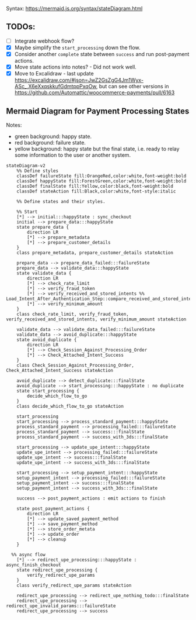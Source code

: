 Syntax: https://mermaid.js.org/syntax/stateDiagram.html

## TODOs: 

- [ ] Integrate webhook flow? 
- [x] Maybe simplify the `start_processing` down the flow.
- [x] Consider another `complete` state between `success` and run post-payment actions.
- [x] Move state actions into notes? - Did not work well.
- [x] Move to Excalidraw - last update https://excalidraw.com/#json=JwZ2GsZgG4Jm1Wyx-ASc_,X6eXxqskkufGdmtppPxqOw, but can see other versions in https://github.com/Automattic/woocommerce-payments/pull/6163

## Mermaid Diagram for Payment Processing States

Notes: 

- green background: happy state.
- red background: failure state.
- yellow background: happy state but the final state, i.e. ready to relay some information to the user or another system.

```mermaid
stateDiagram-v2
	%% Define styles
	classDef failureState fill:OrangeRed,color:white,font-weight:bold
	classDef happyState fill:ForestGreen,color:white,font-weight:bold
	classDef finalState fill:Yellow,color:black,font-weight:bold
	classDef stateAction fill:Black,color:white,font-style:italic

	%% Define states and their styles. 

	%% Start
	[*] --> initial:::happyState : sync_checkout
	initial --> prepare_data:::happyState
	state prepare_data {
		direction LR
		[*] --> prepare_metadata
		[*] --> prepare_customer_details
	}
	class prepare_metadata, prepare_customer_details stateAction
	
	prepare_data --> prepare_data_failed:::failureState
	prepare_data --> validate_data:::happyState
	state validate_data {
 		direction LR
		[*] --> check_rate_limit
		[*] --> verify_fraud_token
		[*] --> verify_received_and_stored_intents %% Load_Intent_After_Authentication_Step::compare_received_and_stored_intents
		[*] --> verify_minimum_amount
	}
	class check_rate_limit, verify_fraud_token, verify_received_and_stored_intents, verify_minimum_amount stateAction

	validate_data --> validate_data_failed:::failureState
	validate_data --> avoid_duplicate:::happyState
	state avoid_duplicate {
		direction LR
		[*] --> Check_Session_Against_Processing_Order
		[*] --> Check_Attached_Intent_Success
	}
	class Check_Session_Against_Processing_Order, Check_Attached_Intent_Success stateAction

	avoid_duplicate --> detect_duplicate:::finalState 
	avoid_duplicate --> start_processing:::happyState : no duplicate
	state start_processing {
		decide_which_flow_to_go
	}
	class decide_which_flow_to_go stateAction

	start_processing
	start_processing --> process_standard_payment:::happyState
	process_standard_payment --> processing_failed:::failureState
	process_standard_payment --> success:::finalState
	process_standard_payment --> success_with_3ds:::finalState

	start_processing --> update_upe_intent:::happyState
	update_upe_intent --> processing_failed:::failureState
	update_upe_intent --> success:::finalState
	update_upe_intent --> success_with_3ds:::finalState

	start_processing --> setup_payment_intent:::happyState
	setup_payment_intent --> processing_failed:::failureState
	setup_payment_intent --> success:::finalState
	setup_payment_intent --> success_with_3ds:::finalState

	success --> post_payment_actions : emit actions to finish

	state post_payment_actions {
		direction LR
		[*] --> update_saved_payment_method
		[*] --> save_payment_method
		[*] --> store_order_metata
		[*] --> update_order
		[*] --> cleanup
	}

  %% async flow
	[*] --> redirect_upe_processing:::happyState : async_finish_checkout
	state redirect_upe_processing {
		verify_redirect_upe_params
	}
	class verify_redirect_upe_params stateAction

	redirect_upe_processing --> redirect_upe_nothing_todo:::finalState
	redirect_upe_processing --> redirect_upe_invalid_params:::failureState
	redirect_upe_processing --> success
```
